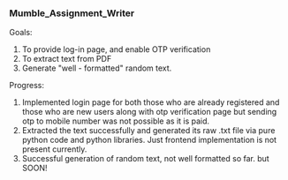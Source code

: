 ### Mumble_Assignment_Writer

Goals:
1. To provide log-in page, and enable OTP verification
2. To extract text from PDF
3. Generate "well - formatted" random text.

Progress:
1. Implemented login page for both those who are already registered and those who are new users along with otp verification page but sending otp to mobile number was not possible as it is paid.
2. Extracted the text successfully and generated its raw .txt file via pure python code and python libraries. Just frontend implementation is not present currently.  
3. Successful generation of random text, not well formatted so far. but SOON!
